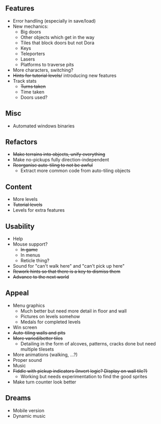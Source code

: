 Features
---

* Error handling (especially in save/load)
* New mechanics:
	* Big doors
	* Other objects which get in the way
	* Tiles that block doors but not Dora
	* Keys
	* Teleporters
	* Lasers
	* Platforms to traverse pits
* More characters, switching?
* ~~Hints for tutorial levels/~~ introducing new features
* Track stats
	* ~~Turns taken~~
	* Time taken
	* Doors used?

Misc
---

* Automated windows binaries

Refactors
---

* ~~Make terrains into objects, unify everything~~
* Make no-pickups fully direction-independent
* ~~Reorganise auto-tiling to not be awful~~
	* Extract more common code from auto-tiling objects

Content
---

* More levels
* ~~Tutorial levels~~
* Levels for extra features

Usability
---

* Help
* Mouse support?
	* ~~In game~~
	* In menus
	* Reticle thing?
* Sound for "can't walk here" and "can't pick up here"
* ~~Rework hints so that there is a key to dismiss them~~
* ~~Advance to the next world~~

Appeal
---

* Menu graphics
	* Much better but need more detail in floor and wall
	* Pictures on levels somehow
	* Medals for completed levels
* Win screen
* ~~Auto-tiling walls and pits~~
* ~~More varied/better tiles~~
	* Detailing in the form of alcoves, patterns, cracks done but need multiple tilesets
* More animations (walking, ...?)
* Proper sound
* Music
* ~~Fiddle with pickup indicators (Invert logic? Display on wall tile?)~~
	* Working but needs experimentation to find the good sprites
* Make turn counter look better

Dreams
---

* Mobile version
* Dynamic music
